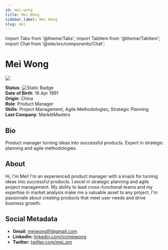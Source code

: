 ```yaml
---
id: mei-wong
title: Mei Wong
sidebar_label: Mei Wong
slug: mei
---
```


import Tabs from '@theme/Tabs';
import TabItem from '@theme/TabItem';
import Chat from  '@site/src/components/Chat';

# Mei Wong

<Tabs>
<TabItem value="overview" label="Overview" default>

<img src="/squadx/img/mei-wong.jpeg" class="avatar__photo avatar__photo--xl margin-bottom--md" />

**Status**: ![Static Badge](https://img.shields.io/badge/Not%20Ready-no?color=ff0000)  
**Date of Birth**: 18 Apr 1991  
**Origin**: China  
**Role**: Product Manager  
**Skills**: Project Management, Agile Methodologies, Strategic Planning  
**Last Company**: MarketMasters

## Bio

Product manager turning ideas into successful products. Expert in strategic planning and agile methodologies.

## About

Hi, I'm Mei! I'm an experienced product manager with a knack for turning ideas into successful products. I excel in strategic planning and agile project management. My ability to lead cross-functional teams and my expertise in market analysis make me a valuable asset to any project. I'm passionate about creating products that meet user needs and drive business growth.

## Social Metadata

- **Gmail**: meiwong91@gmail.com
- **LinkedIn:** [linkedin.com/in/meiwong](https://linkedin.com/in/meiwong)
- **Twitter:** [twitter.com/mei_pm](https://twitter.com/mei_pm)

</TabItem>

<TabItem value="chat" label="Chat" default>

<Chat id="mei" />

</TabItem>
</Tabs>
